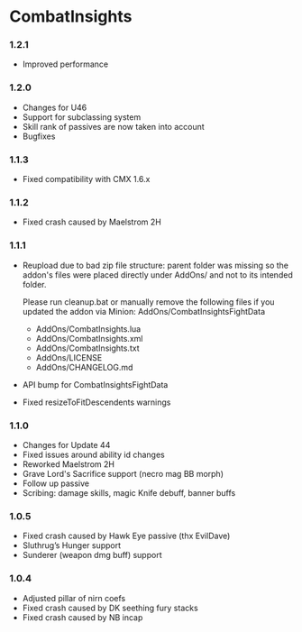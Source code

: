 # CombatInsights
### 1.2.1
  - Improved performance
### 1.2.0
  - Changes for U46
  - Support for subclassing system
  - Skill rank of passives are now taken into account
  - Bugfixes
### 1.1.3
  - Fixed compatibility with CMX 1.6.x
### 1.1.2
  - Fixed crash caused by Maelstrom 2H
### 1.1.1
  - Reupload due to bad zip file structure: parent folder was missing so the addon's files were placed directly under AddOns/ and not to its intended folder.

    Please run cleanup.bat or manually remove the following files if you updated the addon via Minion: AddOns/CombatInsightsFightData 
    - AddOns/CombatInsights.lua
    - AddOns/CombatInsights.xml
    - AddOns/CombatInsights.txt
    - AddOns/LICENSE
    - AddOns/CHANGELOG.md
  - API bump for CombatInsightsFightData
  - Fixed resizeToFitDescendents warnings
### 1.1.0
  - Changes for Update 44
  - Fixed issues around ability id changes
  - Reworked Maelstrom 2H
  - Grave Lord's Sacrifice support (necro mag BB morph)
  - Follow up passive
  - Scribing: damage skills, magic Knife debuff, banner buffs
### 1.0.5
  - Fixed crash caused by Hawk Eye passive (thx EvilDave)
  - Sluthrug’s Hunger support
  - Sunderer (weapon dmg buff) support
### 1.0.4
  - Adjusted pillar of nirn coefs
  - Fixed crash caused by DK seething fury stacks
  - Fixed crash caused by NB incap
    
    